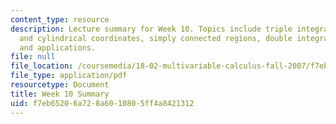 ```yaml
---
content_type: resource
description: Lecture summary for Week 10. Topics include triple integrals in rectangular
  and cylindrical coordinates, simply connected regions, double integrals, line integrals,
  and applications.
file: null
file_location: /coursemedia/18-02-multivariable-calculus-fall-2007/f7eb65206a728a6010805ff4a8421312_lec_week10.pdf
file_type: application/pdf
resourcetype: Document
title: Week 10 Summary
uid: f7eb6520-6a72-8a60-1080-5ff4a8421312
---
```


